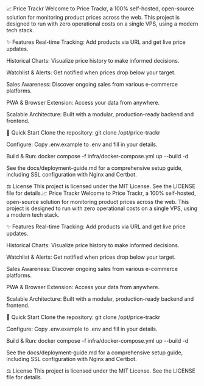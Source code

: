📈 Price Trackr
Welcome to Price Trackr, a 100% self-hosted, open-source solution for monitoring product prices across the web. This project is designed to run with zero operational costs on a single VPS, using a modern tech stack.

✨ Features
Real-time Tracking: Add products via URL and get live price updates.

Historical Charts: Visualize price history to make informed decisions.

Watchlist & Alerts: Get notified when prices drop below your target.

Sales Awareness: Discover ongoing sales from various e-commerce platforms.

PWA & Browser Extension: Access your data from anywhere.

Scalable Architecture: Built with a modular, production-ready backend and frontend.

🚀 Quick Start
Clone the repository: git clone <your-repo-url> /opt/price-trackr

Configure: Copy .env.example to .env and fill in your details.

Build & Run: docker compose -f infra/docker-compose.yml up --build -d

See the docs/deployment-guide.md for a comprehensive setup guide, including SSL configuration with Nginx and Certbot.

⚖️ License
This project is licensed under the MIT License. See the LICENSE file for details.📈 Price Trackr
Welcome to Price Trackr, a 100% self-hosted, open-source solution for monitoring product prices across the web. This project is designed to run with zero operational costs on a single VPS, using a modern tech stack.

✨ Features
Real-time Tracking: Add products via URL and get live price updates.

Historical Charts: Visualize price history to make informed decisions.

Watchlist & Alerts: Get notified when prices drop below your target.

Sales Awareness: Discover ongoing sales from various e-commerce platforms.

PWA & Browser Extension: Access your data from anywhere.

Scalable Architecture: Built with a modular, production-ready backend and frontend.

🚀 Quick Start
Clone the repository: git clone <your-repo-url> /opt/price-trackr

Configure: Copy .env.example to .env and fill in your details.

Build & Run: docker compose -f infra/docker-compose.yml up --build -d

See the docs/deployment-guide.md for a comprehensive setup guide, including SSL configuration with Nginx and Certbot.

⚖️ License
This project is licensed under the MIT License. See the LICENSE file for details.